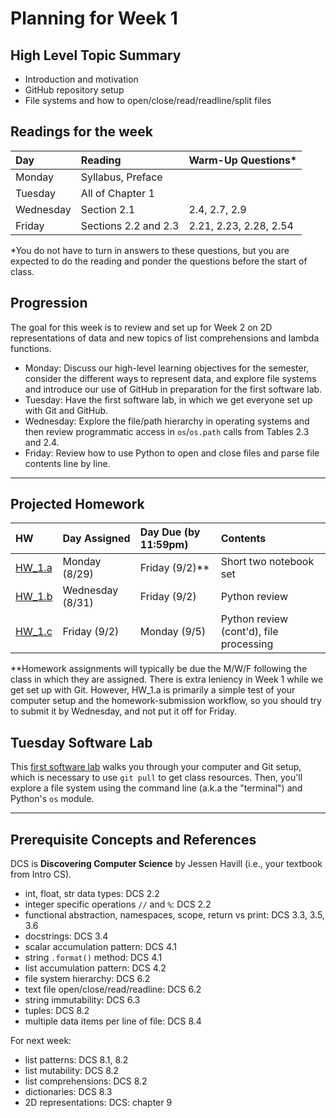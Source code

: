 # Planning for Week 1

## High Level Topic Summary

  - Introduction and motivation
  - GitHub repository setup
  - File systems and how to open/close/read/readline/split files

## Readings for the week

Day        | Reading      | Warm-Up Questions*
:--------- |:-------------|:----------------------------------
Monday     | Syllabus, Preface |
Tuesday    | All of Chapter 1 |
Wednesday  | Section 2.1 | 2.4, 2.7, 2.9
Friday     | Sections 2.2 and 2.3 | 2.21, 2.23, 2.28, 2.54

\*You do not have to turn in answers to these questions, but you are expected to do the reading and ponder the questions before the start of class.

## Progression

The goal for this week is to review and set up for Week 2 on 2D representations of data and new topics of list comprehensions and lambda functions.

- Monday: Discuss our high-level learning objectives for the semester, consider the different ways to represent data, and explore file systems and introduce our use of GitHub in preparation for the first software lab.
- Tuesday: Have the first software lab, in which we get everyone set up with Git and GitHub.
- Wednesday: Explore the file/path hierarchy in operating systems and then review programmatic access in `os`/`os.path` calls from Tables 2.3 and 2.4.
- Friday: Review how to use Python to open and close files and parse file contents line by line.

---

## Projected Homework

HW | Day Assigned  | Day Due (by 11:59pm) | Contents
:--|:--------|:--------|:------------
[HW_1.a](../hw/HW_1.a/README.md) | Monday (8/29) | Friday (9/2)** | Short two notebook set
[HW_1.b](../hw/HW_1.b/README.md) | Wednesday (8/31) | Friday (9/2) | Python review
[HW_1.c](../hw/HW_1.c/README.md) | Friday (9/2) | Monday (9/5) | Python review (cont'd), file processing

\**Homework assignments will typically be due the M/W/F following the class in which they are assigned.  There is extra leniency in Week 1 while we get set up with Git.  However, HW_1.a is primarily a simple test of your computer setup and the homework-submission workflow, so you should try to submit it by Wednesday, and not put it off for Friday.

## Tuesday Software Lab

This [first software lab](../sw_lab/lab_01/README.md) walks you through your computer and Git setup, which is necessary to use `git pull` to get class resources.  Then, you'll explore a file system using the command line (a.k.a the "terminal") and Python's `os` module.

---

## Prerequisite Concepts and References

DCS is **Discovering Computer Science** by Jessen Havill (i.e., your textbook from Intro CS).

- int, float, str data types: DCS 2.2
- integer specific operations `//` and `%`: DCS 2.2
- functional abstraction, namespaces, scope, return vs print: DCS 3.3, 3.5, 3.6
- docstrings: DCS 3.4
- scalar accumulation pattern: DCS 4.1
- string `.format()` method: DCS 4.1
- list accumulation pattern: DCS 4.2
- file system hierarchy: DCS 6.2
- text file open/close/read/readline: DCS 6.2
- string immutability: DCS 6.3
- tuples: DCS 8.2
- multiple data items per line of file: DCS 8.4

For next week:

- list patterns: DCS 8.1, 8.2
- list mutability: DCS 8.2
- list comprehensions: DCS 8.2
- dictionaries: DCS 8.3
- 2D representations: DCS: chapter 9
